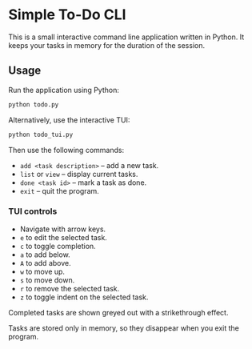 # Simple To-Do CLI

This is a small interactive command line application written in Python. It keeps
your tasks in memory for the duration of the session.

## Usage

Run the application using Python:

```bash
python todo.py
```

Alternatively, use the interactive TUI:

```bash
python todo_tui.py
```

Then use the following commands:

- `add <task description>` – add a new task.
- `list` or `view` – display current tasks.
- `done <task id>` – mark a task as done.
- `exit` – quit the program.

### TUI controls
- Navigate with arrow keys.
- `e` to edit the selected task.
- `c` to toggle completion.
- `a` to add below.
- `A` to add above.
- `w` to move up.
- `s` to move down.
- `r` to remove the selected task.
- `z` to toggle indent on the selected task.

Completed tasks are shown greyed out with a strikethrough effect.

Tasks are stored only in memory, so they disappear when you exit the program.
